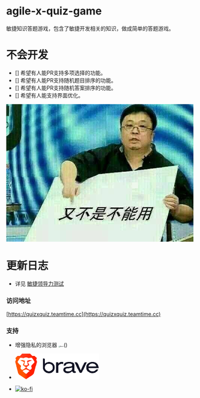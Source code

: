 # agile-x-quiz-game
敏捷知识答题游戏，包含了敏捷开发相关的知识，做成简单的答题游戏。

# 不会开发

- [] 希望有人能PR支持多项选择的功能。
- [] 希望有人能PR支持随机题目排序的功能。
- [] 希望有人能PR支持随机答案排序的功能。
- [] 希望有人能支持界面优化。

![](https://raw.githubusercontent.com/sggggy/agile-quiz-game/master/20200326140430.png)

# 更新日志

* 详见  [敏捷领导力测试](https://tech.teamtime.cc/categories/%E6%95%8F%E6%8D%B7%E9%A2%86%E5%AF%BC%E5%8A%9B%E6%B5%8B%E8%AF%95/)

### 访问地址

[https://quizxquiz.teamtime.cc](https://quizxquiz.teamtime.cc)

### 支持

* 增强隐私的浏览器 <img src="" alt="Brave" style="zoom:25%;" />()

* [![Brave](https://raw.githubusercontent.com/sggggy/agile-quiz-game/master/brave-logotype-full-color.png)](https://brave.com/sgg909)

* [![ko-fi](https://www.ko-fi.com/img/githubbutton_sm.svg)](https://ko-fi.com/V7V412DB4)